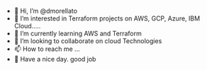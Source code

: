 - 👋 Hi, I’m @dmorellato
- 👀 I’m interested in Terraform projects on AWS, GCP, Azure, IBM Cloud.....
- 🌱 I’m currently learning AWS and Terraform
- 💞️ I’m looking to collaborate on cloud Technologies
- 📫 How to reach me ...
- 📧 Have a nice day. good job
<!---
dmorellato/dmorellato is a ✨ special ✨ repository because its `README.md` (this file) appears on your GitHub profile.
You can click the Preview link to take a look at your changes.
--->
